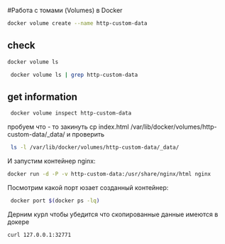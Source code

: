 #Работа с томами (Volumes) в Docker

```bash
docker volume create --name http-custom-data
```

## check
```bash
docker volume ls

 docker volume ls | grep http-custom-data
```

## get information
```bash
 docker volume inspect http-custom-data
``` 

пробуем что - то закинуть 
cp index.html /var/lib/docker/volumes/http-custom-data/_data/
и проверить 

``` bash 
 ls -l /var/lib/docker/volumes/http-custom-data/_data/
```

И запустим контейнер nginx:
```bash
docker run -d -P -v http-custom-data:/usr/share/nginx/html nginx
```
Посмотрим какой порт юзает созданный контейнер:
```bash
 docker port $(docker ps -lq)
```

Дерним курл чтобы убедится что скопированные данные имеются в докере
```bash
curl 127.0.0.1:32771
```
